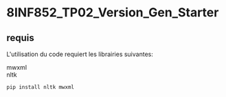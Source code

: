 # 8INF852_TP02_Version_Gen_Starter

## requis
L'utilisation du code requiert les librairies suivantes:

mwxml <br>
nltk


```
pip install nltk mwxml

```